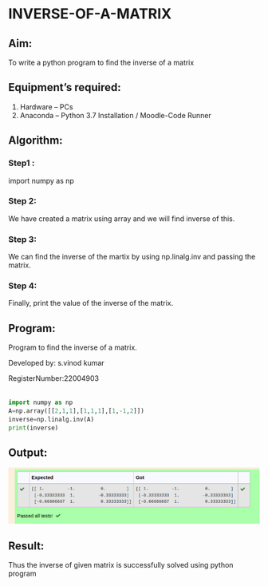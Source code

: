 # INVERSE-OF-A-MATRIX
## Aim:
To write a python program to find the inverse of a matrix
## Equipment’s required:
1. 	Hardware – PCs
2. 	Anaconda – Python 3.7 Installation / Moodle-Code Runner
## Algorithm:
### Step1 : 
import numpy as np
### Step 2: 
We have created a matrix using array and we will find inverse of this. 
### Step 3: 
We can find the inverse of the martix by using np.linalg.inv and passing the matrix. 
### Step 4: 
Finally, print the value of the inverse of the matrix.

## Program:
 Program to find the inverse of a matrix.
 
 Developed by: s.vinod kumar
 
 RegisterNumber:22004903
 
```python

import numpy as np
A=np.array([[2,1,1],[1,1,1],[1,-1,2]])
inverse=np.linalg.inv(A)
print(inverse)

```

## Output:
![output](/OUTPUT2.png)

## Result:
Thus the inverse of given matrix is successfully solved using python program

